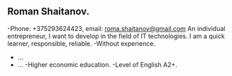 Roman Shaitanov.
--------------------
-Phone: +375293624423, email: roma.shaitanov@gmail.com 
An individual entrepreneur, I want to develop in the field of IT technologies. I am a quick learner, responsible, reliable.
-Without experience.
- ...
- ...
-Higher economic education. 
-Level of English A2+.
